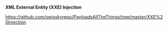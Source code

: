 **XML External Entity (XXE) Injection**

https://github.com/swisskyrepo/PayloadsAllTheThings/tree/master/XXE%20Injection
